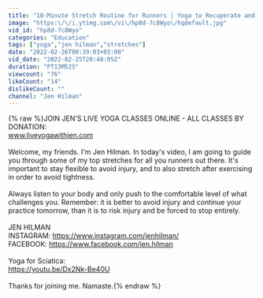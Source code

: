 ```yaml
---
title: "10-Minute Stretch Routine for Runners | Yoga to Recuperate and Heal with Jen Hilman"
image: "https:\/\/i.ytimg.com\/vi\/hp8d-7c8Wyo\/hqdefault.jpg"
vid_id: "hp8d-7c8Wyo"
categories: "Education"
tags: ["yoga","jen hilman","stretches"]
date: "2022-02-26T00:39:03+03:00"
vid_date: "2022-02-25T20:48:05Z"
duration: "PT13M52S"
viewcount: "76"
likeCount: "14"
dislikeCount: ""
channel: "Jen Hilman"
---
```

{% raw %}JOIN JEN'S LIVE YOGA CLASSES ONLINE - ALL CLASSES BY DONATION:<br />www.liveyogawithjen.com<br /><br />Welcome, my friends.  I'm Jen Hilman.  In today's video, I am going to guide you through some of my top stretches for all you runners out there.  It's important to stay flexible to avoid injury, and to also stretch after exercising in order to avoid tightness. <br /><br />Always listen to your body and only push to the comfortable level of what challenges you.  Remember: it is better to avoid injury and continue your practice tomorrow, than it is to risk injury and be forced to stop entirely.   <br /><br />JEN HILMAN<br />INSTAGRAM: <a rel="nofollow" target="blank" href="https://www.instagram.com/jenhilman/">https://www.instagram.com/jenhilman/</a><br />FACEBOOK: <a rel="nofollow" target="blank" href="https://www.facebook.com/jen.hilman">https://www.facebook.com/jen.hilman</a><br /><br />Yoga for Sciatica:<br /><a rel="nofollow" target="blank" href="https://youtu.be/Dx2Nk-Be40U">https://youtu.be/Dx2Nk-Be40U</a><br /><br />Thanks for joining me. Namaste.{% endraw %}
